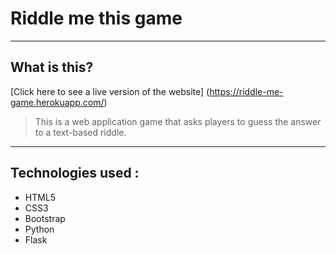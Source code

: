 #  Riddle me this game

----
## What is this?

[Click here to see a live version of the website] (https://riddle-me-game.herokuapp.com/)

> This is a web application game that asks players to guess the answer to a text-based riddle.
----
## Technologies used :
* HTML5
* CSS3
* Bootstrap
* Python
* Flask